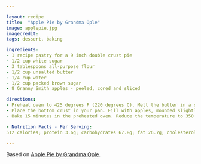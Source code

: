 ```yaml
---

layout: recipe
title:  "Apple Pie by Grandma Ople"
image: applepie.jpg
imagecredit: 
tags: dessert, baking

ingredients:
- 1 recipe pastry for a 9 inch double crust pie
- 1/2 cup white sugar
- 3 tablespoons all-purpose flour
- 1/2 cup unsalted butter
- 1/4 cup water
- 1/2 cup packed brown sugar
- 8 Granny Smith apples - peeled, cored and sliced

directions:
- Preheat oven to 425 degrees F (220 degrees C). Melt the butter in a saucepan. Stir in flour to form a paste. Add water, white sugar and brown sugar, and bring to a boil. Reduce temperature and let simmer.
- Place the bottom crust in your pan. Fill with apples, mounded slightly. Cover with a lattice work crust. Gently pour the sugar and butter liquid over the crust. Pour slowly so that it does not run off.
- Bake 15 minutes in the preheated oven. Reduce the temperature to 350 degrees F (175 degrees C). Continue baking for 35 to 45 minutes, until apples are soft.

- Nutrition Facts - Per Serving:
512 calories; protein 3.6g; carbohydrates 67.8g; fat 26.7g; cholesterol 30.5mg; sodium 240.8mg.

---
```


Based on [Apple Pie by Grandma Ople](https://www.allrecipes.com/recipe/12682/apple-pie-by-grandma-ople/).